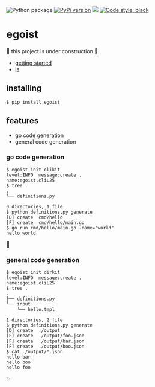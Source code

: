 ![Python package](https://github.com/podhmo/egoist/workflows/Python%20package/badge.svg) [![PyPi version](https://img.shields.io/pypi/v/egoist.svg)](https://pypi.python.org/pypi/egoist) [![](https://img.shields.io/badge/python-3.7+-blue.svg)](https://www.python.org/download/releases/3.7.0/) [![Code style: black](https://img.shields.io/badge/code%20style-black-000000.svg)](https://black.readthedocs.io/en/stable/)

# egoist

:construction: this project is under construction :construction:

- [getting started](https://github.com/podhmo/egoist/blob/master/docs/00getting-started.md)
- [ja](./docs/ja/README.md)

## installing

```console
$ pip install egoist
```

## features

- go code generation
- general code generation

### go code generation

```console
$ egoist init clikit
level:INFO	message:create .                                	name:egoist.cliL25
$ tree .
.
└── definitions.py

0 directories, 1 file
$ python definitions.py generate
[D]	create	cmd/hello
[F]	create	cmd/hello/main.go
$ go run cmd/hello/main.go -name="world"
hello world
```

🎉

### general code generation

```console
$ egoist init dirkit
level:INFO	message:create .                                	name:egoist.cliL25
$ tree .
.
├── definitions.py
└── input
    └── hello.tmpl

1 directories, 2 file
$ python definitions.py generate
[D]	create	./output
[F]	create	./output/foo.json
[F]	create	./output/bar.json
[F]	create	./output/boo.json
$ cat ./output/*.json
hello bar
hello boo
hello foo
```

✨
